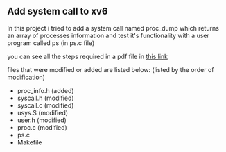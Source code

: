 ## Add system call to xv6

In this project i tried to add a system call named proc_dump
which returns an array of processes information
and test it's functionality with a user program called ps (in ps.c file)


you can see all the steps required in a pdf file in
[this link](https://github.com/sinaziaee/xv6-add-ps-system-call/blob/master/xv6-add-system-call.pdf)

files that were modified or added are listed below: (listed by the order of modification)

- proc_info.h (added)
- syscall.h (modified)
- syscall.c (modified)
- usys.S (modified)
- user.h (modified)
- proc.c (modified)
- ps.c
- Makefile
